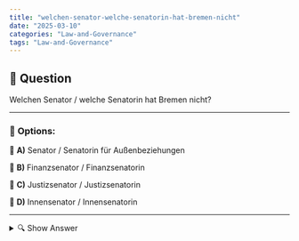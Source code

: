 ```yaml
---
title: "welchen-senator-welche-senatorin-hat-bremen-nicht"
date: "2025-03-10"
categories: "Law-and-Governance"
tags: "Law-and-Governance"
---
```


## 📌 **Question**

Welchen Senator / welche Senatorin hat Bremen nicht?



---

### 📝 **Options:**

🔘 **A)** Senator / Senatorin für Außenbeziehungen

🔘 **B)** Finanzsenator / Finanzsenatorin

🔘 **C)** Justizsenator / Justizsenatorin

🔘 **D)** Innensenator / Innensenatorin

---

<details>
  <summary>🔍 Show Answer</summary>

  <p>
💡  <b>Correct Answer:</b>  a
  </p>
  <p>
    📖<b>Explanation:</b>
    In der Freien Hansestadt Bremen bildet der Senat die Landesregierung und besteht aus mehreren Senatoren, die verschiedene Fachbereiche leiten. Typische Ressorts umfassen Finanzen, Justiz und Inneres, die zentrale Aufgaben der Stadtverwaltung darstellen. Allerdings gibt es nicht für alle möglichen Fachbereiche einen eigenen Senator. Insbesondere das Ressort für Außenbeziehungen ist in Bremens senatorischer Struktur nicht vorhanden, da Außenangelegenheiten oft auf Bundesebene oder durch andere Institutionen geregelt werden.
  </p>
</details>

